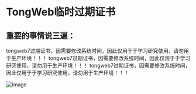 # TongWeb临时过期证书
## 重要的事情说三遍：

  tongweb7过期证书，因需要修改系统时间，因此仅用于于学习研究使用，请勿用于生产环境！！！
  tongweb7过期证书，因需要修改系统时间，因此仅用于于学习研究使用，请勿用于生产环境！！！
  tongweb7过期证书，因需要修改系统时间，因此仅用于于学习研究使用，请勿用于生产环境！！！
  
  ![image](https://github.com/WgcloudPro/TongWebTemp/assets/131434608/0cf3b509-cf47-4e07-88fa-a6433c573b1a)
